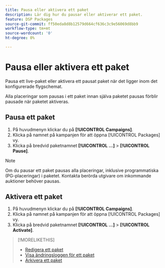 ```yaml
---
title: Pausa eller aktivera ett paket
description: Lär dig hur du pausar eller aktiverar ett paket.
feature: DSP Packages
source-git-commit: ff50eda8d8b12579d664cf636c3c9e56069d8bb9
workflow-type: tm+mt
source-wordcount: '0'
ht-degree: 0%

---
```


# Pausa eller aktivera ett paket

Pausa ett live-paket eller aktivera ett pausat paket när det ligger inom det konfigurerade flygschemat.

Alla placeringar som pausas i ett paket innan själva paketet pausas förblir pausade när paketet aktiveras.

## Pausa ett paket

1. På huvudmenyn klickar du på **[!UICONTROL Campaigns]**.
1. Klicka på namnet på kampanjen för att öppna [!UICONTROL Packages] vy.
1. Klicka på bredvid paketnamnet  **[!UICONTROL ...]** > **[!UICONTROL Pause]**.

>[!NOTE]
>
>Om du pausar ett paket pausas alla placeringar, inklusive programmatiska (PG-placeringar) i paketet. Kontakta berörda utgivare om inkommande auktioner behöver pausas.

## Aktivera ett paket

1. På huvudmenyn klickar du på **[!UICONTROL Campaigns]**.
1. Klicka på namnet på kampanjen för att öppna [!UICONTROL Packages] vy.
1. Klicka på bredvid paketnamnet  **[!UICONTROL ...]** > **[!UICONTROL Activate]**.

>[!MORELIKETHIS]
>
>* [Redigera ett paket](package-edit.md)
>* [Visa ändringsloggen för ett paket](package-change-log.md)
>* [Arkivera ett paket](package-archive-unarchive.md)

